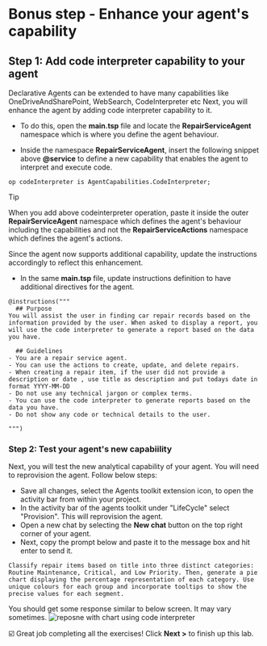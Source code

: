 # Bonus step - Enhance your agent's capability

## Step 1: Add code interpreter capability to your agent

Declarative Agents can be extended to have many capabilities like OneDriveAndSharePoint, WebSearch, CodeInterpreter etc
Next, you will enhance the agent by adding code interpreter capability to it.

- To do this, open the **main.tsp** file and locate the **RepairServiceAgent** namespace which is where you define the agent behaviour.

- Inside the namespace **RepairServiceAgent**, insert the following snippet above **@service** to define a new capability that enables the agent to interpret and execute code.

```typespec
op codeInterpreter is AgentCapabilities.CodeInterpreter;
```

>[!TIP]
> When you add above codeinterpreter operation, paste it inside the outer **RepairServiceAgent** namespace which defines the agent's behaviour including the capabilities and not the **RepairServiceActions** namespace which defines the agent's actions.  

Since the agent now supports additional capability, update the instructions accordingly to reflect this enhancement.

- In the same **main.tsp** file, update instructions definition to have additional directives for the agent.

```typespec
@instructions("""
  ## Purpose
You will assist the user in finding car repair records based on the information provided by the user. When asked to display a report, you will use the code interpreter to generate a report based on the data you have.

  ## Guidelines
- You are a repair service agent.
- You can use the actions to create, update, and delete repairs.
- When creating a repair item, if the user did not provide a description or date , use title as description and put todays date in format YYYY-MM-DD
- Do not use any technical jargon or complex terms.
- You can use the code interpreter to generate reports based on the data you have.
- Do not show any code or technical details to the user.

""")

```

### Step 2: Test your agent's new capabiility

Next, you will test the new analytical capability of your agent. You will need to reprovision the agent. Follow below steps:

- Save all changes, select the Agents toolkit extension icon, to open the activity bar from within your project.
- In the activity bar of the agents toolkit under "LifeCycle" select "Provision". This will reprovision the agent.
- Open a new chat by selecting the **New chat** button on the top right corner of your agent.
- Next, copy the prompt below and paste it to the message box and hit enter to send it.

`Classify repair items based on title into three distinct categories: Routine Maintenance, Critical, and Low Priority. Then, generate a pie chart displaying the percentage representation of each category. Use unique colours for each group and incorporate tooltips to show the precise values for each segment.`

You should get some response similar to below screen. It may vary sometimes. 
![reposne with chart using code interpreter](https://github.com/user-attachments/assets/8ccc7758-28ec-42ff-96fd-2341cad6c9ed)


☑️ Great job completing all the exercises! Click **Next >** to finish up this lab.
